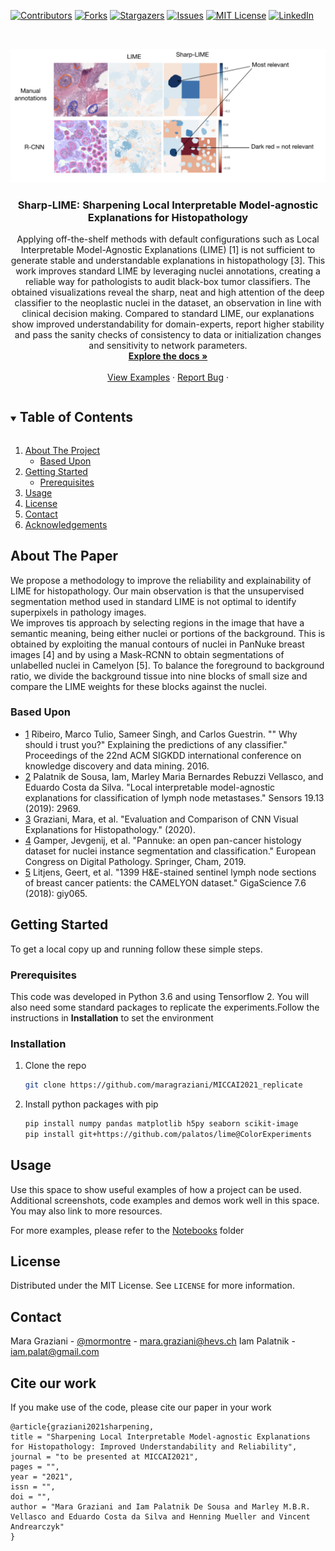 <!--
*** Thanks for checking out the Best-README-Template. If you have a suggestion
*** that would make this better, please fork the repo and create a pull request
*** or simply open an issue with the tag "enhancement".
*** Thanks again! Now go create something AMAZING! :D
***
***
***
*** To avoid retyping too much info. Do a search and replace for the following:
*** github_username, repo_name, twitter_handle, email, project_title, project_description
-->



<!-- PROJECT SHIELDS -->
<!--
*** I'm using markdown "reference style" links for readability.
*** Reference links are enclosed in brackets [ ] instead of parentheses ( ).
*** See the bottom of this document for the declaration of the reference variables
*** for contributors-url, forks-url, etc. This is an optional, concise syntax you may use.
*** https://www.markdownguide.org/basic-syntax/#reference-style-links
-->
[![Contributors][contributors-shield]][contributors-url]
[![Forks][forks-shield]][forks-url]
[![Stargazers][stars-shield]][stars-url]
[![Issues][issues-shield]][issues-url]
[![MIT License][license-shield]][license-url]
[![LinkedIn][linkedin-shield]][linkedin-url]



<!-- PROJECT LOGO -->
<br />
<p align="center">
  <a href="https://github.com/maragraziani/MICCAI2021_replicate">
    <img src="images/logo.png" alt="Logo" width="700">
  </a>

  <h3 align="center">Sharp-LIME: Sharpening Local Interpretable Model-agnostic Explanations for Histopathology</h3>

  <p align="center">
    Applying off-the-shelf methods with default configurations such as Local Interpretable Model-Agnostic Explanations (LIME) [1] is not sufficient to generate stable and understandable explanations in histopathology [3]. 
This work improves standard LIME by leveraging nuclei annotations, creating a reliable way for pathologists to audit black-box tumor classifiers.
The obtained visualizations reveal the sharp, neat and  high attention of the deep classifier to the neoplastic nuclei in the dataset, an observation in line with clinical decision making. Compared to standard LIME, our explanations show improved understandability for domain-experts, report higher stability and pass the sanity checks of consistency to data or initialization changes and sensitivity to network parameters. 
    <br />
    <a href="https://github.com/maragraziani/MICCAI2021_replicate"><strong>Explore the docs »</strong></a>
    <br />
    <br />
    <a href="https://github.com/maragraziani/MICCAI2021_replicate/notebooks">View Examples</a>
    ·
    <a href="https://github.com/maragraziani/MICCAI2021_replicate/issues">Report Bug</a>
    ·
  </p>
</p>


<!-- TABLE OF CONTENTS -->
<details open="open">
  <summary><h2 style="display: inline-block">Table of Contents</h2></summary>
  <ol>
    <li>
      <a href="#about-the-project">About The Project</a>
      <ul>
        <li><a href="#built-with">Based Upon</a></li>
      </ul>
    </li>
    <li>
      <a href="#getting-started">Getting Started</a>
      <ul>
        <li><a href="#prerequisites">Prerequisites</a></li>
      </ul>
    </li>
    <li><a href="#usage">Usage</a></li>
    <li><a href="#license">License</a></li>
    <li><a href="#contact">Contact</a></li>
    <li><a href="#acknowledgements">Acknowledgements</a></li>
  </ol>
</details>



<!-- ABOUT THE PROJECT -->
## About The Paper
We propose a methodology to improve the reliability and explainability of LIME for histopathology. Our main observation is that the unsupervised segmentation method used in standard LIME is not optimal to identify superpixels in pathology images.  
We improves tis approach by selecting regions in the image that have a semantic meaning, being either nuclei or portions of the background. 
This is obtained by exploiting the manual contours of nuclei in PanNuke breast images [4] and by using a Mask-RCNN to obtain segmentations of unlabelled nuclei in Camelyon [5]. To balance the foreground to background ratio, we divide the background tissue into nine blocks of small size and compare the LIME weights for these blocks against the nuclei. 

### Based Upon

* [1]() Ribeiro, Marco Tulio, Sameer Singh, and Carlos Guestrin. "" Why should i trust you?" Explaining the predictions of any classifier." Proceedings of the 22nd ACM SIGKDD international conference on knowledge discovery and data mining. 2016.
* [2]() Palatnik de Sousa, Iam, Marley Maria Bernardes Rebuzzi Vellasco, and Eduardo Costa da Silva. "Local interpretable model-agnostic explanations for classification of lymph node metastases." Sensors 19.13 (2019): 2969.
* [3]() Graziani, Mara, et al. "Evaluation and Comparison of CNN Visual Explanations for Histopathology." (2020).
* [4]() Gamper, Jevgenij, et al. "Pannuke: an open pan-cancer histology dataset for nuclei instance segmentation and classification." European Congress on Digital Pathology. Springer, Cham, 2019.
* [5]() Litjens, Geert, et al. "1399 H&E-stained sentinel lymph node sections of breast cancer patients: the CAMELYON dataset." GigaScience 7.6 (2018): giy065.

<!-- GETTING STARTED -->
## Getting Started

To get a local copy up and running follow these simple steps.

### Prerequisites

This code was developed in Python 3.6 and using Tensorflow 2. You will also need some standard packages to replicate the experiments.Follow the instructions in **Installation** to set the environment 

### Installation

1. Clone the repo
   ```sh
   git clone https://github.com/maragraziani/MICCAI2021_replicate
   ```
2. Install python packages with pip 
    ```sh
    pip install numpy pandas matplotlib h5py seaborn scikit-image 
    pip install git+https://github.com/palatos/lime@ColorExperiments
    ```

<!-- USAGE EXAMPLES -->
## Usage

Use this space to show useful examples of how a project can be used. Additional screenshots, code examples and demos work well in this space. You may also link to more resources.

For more examples, please refer to the [Notebooks](https://github.com/maragraziani/MICCAI2021_replicate/notebooks) folder

<!-- LICENSE -->
## License

Distributed under the MIT License. See `LICENSE` for more information.

<!-- CONTACT -->
## Contact

Mara Graziani - [@mormontre](https://twitter.com/mormontre) - mara.graziani@hevs.ch
Iam Palatnik - iam.palat@gmail.com

<!-- ACKNOWLEDGEMENTS -->
## Cite our work

If you make use of the code, please cite our paper in your work

```
@article{graziani2021sharpening,
title = "Sharpening Local Interpretable Model-agnostic Explanations for Histopathology: Improved Understandability and Reliability",
journal = "to be presented at MICCAI2021",
pages = "",
year = "2021",
issn = "",
doi = "",
author = "Mara Graziani and Iam Palatnik De Sousa and Marley M.B.R. Vellasco and Eduardo Costa da Silva and Henning Mueller and Vincent Andrearczyk"
}
```



<!-- MARKDOWN LINKS & IMAGES -->
<!-- https://www.markdownguide.org/basic-syntax/#reference-style-links -->
[contributors-shield]: https://img.shields.io/github/contributors/maragraziani/MICCAI2021_replicate.svg?style=for-the-badge
[contributors-url]: https://github.com/maragraziani/MICCAI2021_replicate/graphs/contributors
[forks-shield]: https://img.shields.io/github/forks/maragraziani/MICCAI2021_replicate.svg?style=for-the-badge
[forks-url]: https://github.com/maragraziani/MICCAI2021_replicate/network/members
[stars-shield]: https://img.shields.io/github/stars/maragraziani/MICCAI2021_replicate.svg?style=for-the-badge
[stars-url]: https://github.com/maragraziani/MICCAI2021_replicate/stargazers
[issues-shield]: https://img.shields.io/github/issues/maragraziani/MICCAI2021_replicate.svg?style=for-the-badge
[issues-url]: https://github.com/maragraziani/MICCAI2021_replicate/issues
[license-shield]: https://img.shields.io/github/license/maragraziani/MICCAI2021_replicate.svg?style=for-the-badge
[license-url]: https://github.com/maragraziani/MICCAI2021_replicate/blob/master/LICENSE.txt
[linkedin-shield]: https://img.shields.io/badge/-LinkedIn-black.svg?style=for-the-badge&logo=linkedin&colorB=555
[linkedin-url]: https://linkedin.com/in/mara-graziani-878980105/
